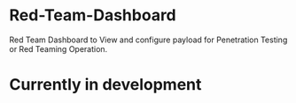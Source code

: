 # Red-Team-Dashboard
Red Team Dashboard to View and configure payload for Penetration Testing or Red Teaming Operation.
# Currently in development
